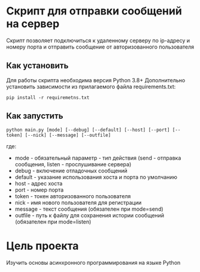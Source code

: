 # Скрипт для отправки сообщений на сервер

Скрипт позволяет подключиться к удаленному серверу по ip-адресу и номеру 
порта и отправить сообщение от авторизованного пользователя


## Как установить

Для работы скрипта необходима версия Python 3.8+
Дополнительно установить зависимости из прилагаемого файла requirements.txt:
```commandline
pip install -r requiremetns.txt
```

## Как запустить

```commandline
python main.py [mode] [--debug] [--default] [--host] [--port] [--token] [--nick] [--message] [--outfile]
```
где:

+ mode - обязательный параметр - тип действия (send - отправка сообщения, 
  listen - прослушивание сервера)
+ debug - включение отладочных сообщений
+ default - указание использования хоста и порта по умолчанию
+ host - адрес хоста
+ port - номер порта
+ token - токен авторизованного пользователя
+ nick - имя нового пользователя для регистрации
+ message - текст сообщения (обязателен при mode=send)
+ outfile - путь к файлу для сохранения истории сообщений (обязателен при mode=listen)
  
# Цель проекта

Изучить основы асинхронного программирования на языке Python
